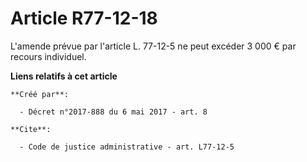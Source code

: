 # Article R77-12-18

L'amende prévue par l'article L. 77-12-5 ne peut excéder 3 000 € par recours individuel.

**Liens relatifs à cet article**

	**Créé par**:

	  - Décret n°2017-888 du 6 mai 2017 - art. 8

	**Cite**:

	  - Code de justice administrative - art. L77-12-5
